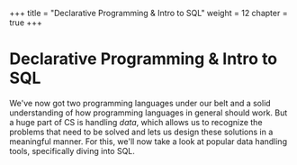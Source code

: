 +++
title = "Declarative Programming & Intro to SQL"
weight = 12
chapter = true
+++

# Declarative Programming & Intro to SQL

We've now got two programming languages under our belt and a solid understanding of how programming languages in general should work. But a huge part of CS is handling *data*, which allows us to recognize the problems that need to be solved and lets us design these solutions in a meaningful manner. For this, we'll now take a look at popular data handling tools, specifically diving into SQL.